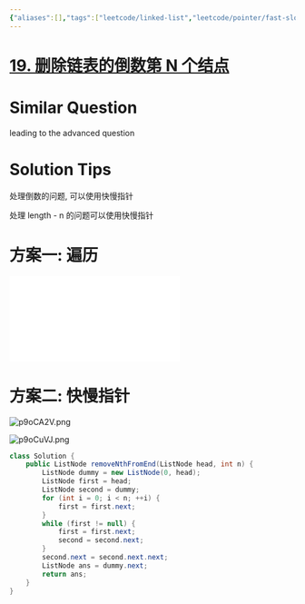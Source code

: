 ```yaml
---
{"aliases":[],"tags":["leetcode/linked-list","leetcode/pointer/fast-slow"],"review-dates":[],"dg-publish":true,"difficulty":"medium","date-created":"2023-05-22-Mon, 4:06:36 pm","date-modified":"2023-05-22-Mon, 4:11:36 pm","permalink":"/programming/basic/leetcode/19. 删除链表的倒数第 N 个结点/","dgPassFrontmatter":true}
---
```



# [19. 删除链表的倒数第 N 个结点](https://leetcode.cn/problems/remove-nth-node-from-end-of-list/)

# Similar Question

leading to the advanced question

# Solution Tips

处理倒数的问题, 可以使用快慢指针

处理 length - n 的问题可以使用快慢指针

# 方案一: 遍历

![linked-list](../data-structure/linked-list.md#removeNthFromEnd)

# 方案二: 快慢指针

![p9oCA2V.png](https://s1.ax1x.com/2023/05/22/p9oCA2V.png)

![p9oCuVJ.png](https://s1.ax1x.com/2023/05/22/p9oCuVJ.png)

```java
class Solution {
    public ListNode removeNthFromEnd(ListNode head, int n) {
        ListNode dummy = new ListNode(0, head);
        ListNode first = head;
        ListNode second = dummy;
        for (int i = 0; i < n; ++i) {
            first = first.next;
        }
        while (first != null) {
            first = first.next;
            second = second.next;
        }
        second.next = second.next.next;
        ListNode ans = dummy.next;
        return ans;
    }
}
```
